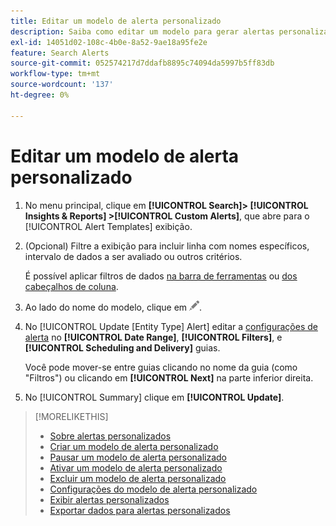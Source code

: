 ```yaml
---
title: Editar um modelo de alerta personalizado
description: Saiba como editar um modelo para gerar alertas personalizados.
exl-id: 14051d02-108c-4b0e-8a52-9ae18a95fe2e
feature: Search Alerts
source-git-commit: 052574217d7ddafb8895c74094da5997b5ff83db
workflow-type: tm+mt
source-wordcount: '137'
ht-degree: 0%

---
```


# Editar um modelo de alerta personalizado

1. No menu principal, clique em **[!UICONTROL Search]> [!UICONTROL Insights & Reports] >[!UICONTROL Custom Alerts]**, que abre para o [!UICONTROL Alert Templates] exibição.

1. (Opcional) Filtre a exibição para incluir linha com nomes específicos, intervalo de dados a ser avaliado ou outros critérios.

   É possível aplicar filtros de dados [na barra de ferramentas](/help/search-social-commerce/common-tasks/data-views/ad-hoc-settings/column-filter-apply-from-toolbar.md) ou [dos cabeçalhos de coluna](/help/search-social-commerce/common-tasks/data-views/ad-hoc-settings/column-filter-apply-from-column-heading.md).

1. Ao lado do nome do modelo, clique em ![Editar](/help/search-social-commerce/assets/edit.png "Editar").

1. No [!UICONTROL Update \[Entity Type\] Alert] editar a [configurações de alerta](alert-template-settings.md) no **[!UICONTROL Date Range]**, **[!UICONTROL Filters]**, e **[!UICONTROL Scheduling and Delivery]** guias.

   Você pode mover-se entre guias clicando no nome da guia (como &quot;Filtros&quot;) ou clicando em **[!UICONTROL Next]** na parte inferior direita.

1. No [!UICONTROL Summary] clique em **[!UICONTROL Update]**.

>[!MORELIKETHIS]
>
>* [Sobre alertas personalizados](alert-about.md)
>* [Criar um modelo de alerta personalizado](alert-template-create.md)
>* [Pausar um modelo de alerta personalizado](alert-template-pause.md)
>* [Ativar um modelo de alerta personalizado](alert-template-activate.md)
>* [Excluir um modelo de alerta personalizado](alert-template-delete.md)
>* [Configurações do modelo de alerta personalizado](alert-template-settings.md)
>* [Exibir alertas personalizados](alert-view.md)
>* [Exportar dados para alertas personalizados](alert-export-data.md)
